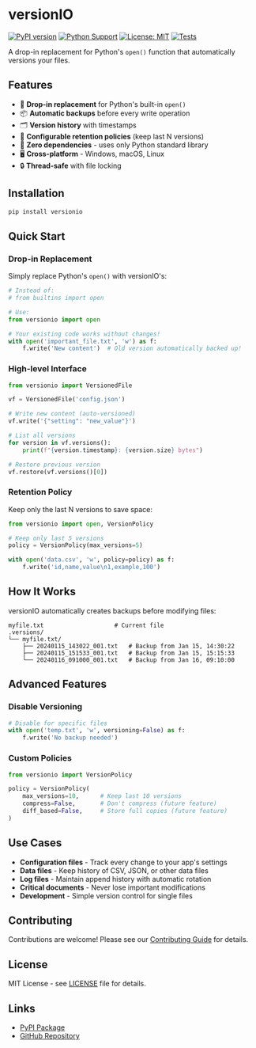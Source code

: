 # versionIO

[![PyPI version](https://badge.fury.io/py/versionio.svg)](https://pypi.org/project/versionio/)
[![Python Support](https://img.shields.io/pypi/pyversions/versionio.svg)](https://pypi.org/project/versionio/)
[![License: MIT](https://img.shields.io/badge/License-MIT-yellow.svg)](https://opensource.org/licenses/MIT)
[![Tests](https://github.com/yourusername/versionio/actions/workflows/tests.yml/badge.svg)](https://github.com/yourusername/versionio/actions)

A drop-in replacement for Python's `open()` function that automatically versions your files.

## Features

- 🔄 **Drop-in replacement** for Python's built-in `open()`
- 📦 **Automatic backups** before every write operation  
- 🗂️ **Version history** with timestamps
- 🔧 **Configurable retention policies** (keep last N versions)
- 🚀 **Zero dependencies** - uses only Python standard library
- 🖥️ **Cross-platform** - Windows, macOS, Linux
- 🔒 **Thread-safe** with file locking

## Installation
```bash
pip install versionio
```

## Quick Start

### Drop-in Replacement

Simply replace Python's `open()` with versionIO's:
```python
# Instead of:
# from builtins import open

# Use:
from versionio import open

# Your existing code works without changes!
with open('important_file.txt', 'w') as f:
    f.write('New content')  # Old version automatically backed up!
```

### High-level Interface
```python
from versionio import VersionedFile

vf = VersionedFile('config.json')

# Write new content (auto-versioned)
vf.write('{"setting": "new_value"}')

# List all versions
for version in vf.versions():
    print(f"{version.timestamp}: {version.size} bytes")

# Restore previous version
vf.restore(vf.versions()[0])
```

### Retention Policy

Keep only the last N versions to save space:
```python
from versionio import open, VersionPolicy

# Keep only last 5 versions
policy = VersionPolicy(max_versions=5)

with open('data.csv', 'w', policy=policy) as f:
    f.write('id,name,value\n1,example,100')
```

## How It Works

versionIO automatically creates backups before modifying files:
```
myfile.txt                    # Current file
.versions/
└── myfile.txt/
    ├── 20240115_143022_001.txt   # Backup from Jan 15, 14:30:22
    ├── 20240115_151533_001.txt   # Backup from Jan 15, 15:15:33
    └── 20240116_091000_001.txt   # Backup from Jan 16, 09:10:00
```

## Advanced Features

### Disable Versioning
```python
# Disable for specific files
with open('temp.txt', 'w', versioning=False) as f:
    f.write('No backup needed')
```

### Custom Policies
```python
from versionio import VersionPolicy

policy = VersionPolicy(
    max_versions=10,      # Keep last 10 versions
    compress=False,       # Don't compress (future feature)
    diff_based=False,     # Store full copies (future feature)
)
```

## Use Cases

- **Configuration files** - Track every change to your app's settings
- **Data files** - Keep history of CSV, JSON, or other data files
- **Log files** - Maintain append history with automatic rotation
- **Critical documents** - Never lose important modifications
- **Development** - Simple version control for single files

## Contributing

Contributions are welcome! Please see our [Contributing Guide](CONTRIBUTING.md) for details.

## License

MIT License - see [LICENSE](LICENSE) file for details.

## Links

<!--- [Documentation](https://versionio.readthedocs.io)-->
- [PyPI Package](https://pypi.org/project/versionio/)
- [GitHub Repository](https://github.com/nikhilsshekhawat/versionio)
<!--- [Issue Tracker](https://github.com/yourusername/versionio/issues)-->